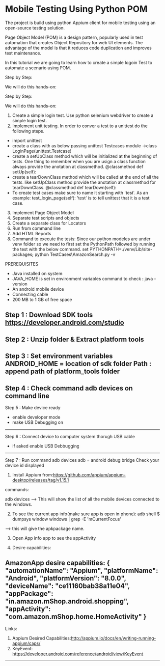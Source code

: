 # Mobile Testing Using Python POM
The project is build using python Appium client for mobile testing using an open-source testing solution. 

Page Object Model (POM) is a design pattern, popularly used in test automation that creates Object Repository for web UI elements. The advantage of the model is that it reduces code duplication and improves test maintenance.

In this tutorial we are going to learn how to create a simple logoin Test to automate a scenario using POM.

Step by Step:

We will do this hands-on:

Step by Step:

We will do this hands-on:
1. Create a simple login test. Use python selenium webdriver to create a simple login test.
2. Implement unit testing.
In order to conver a test to a unittest do the following steps.
 - import unittest
 - create a class with as below passing unittest Testcases module ->class LoginPage(unittest.Testcase)
 - create a setUpClass method which will be initialized at the beginning of tests. One thing to remember when you are usign a class function always provide the anotation at classmethod.
  @classmethod
  def setUp(self):
 - create a tearDownClass method which will be called at the end of all the tests. like setUpClass method provide the anotation at classmethod for tearDownClass.
  @classmethod
  def tearDown(self):
 - To create test cases make sure to name it starting with 'test'. As an example: test_login_page(self):
   'test' is to tell unittest that it is a test case.
3. Implement Page Object Model
4. Separate test scripts and objects
5. Create a separate class for Locators
6. Run from command line
7. Add HTML Reports
8. Command to execute the tests:
Since our python modeles are under venv folder so we need to first set the PythonPath followed by running the test with the below command.
set PYTHONPATH=./venv/Lib/site-packages;
python TestCases\AmazonSearch.py -v


PREREQUISITES
 - Java installed on system
 - JAVA_HOME is set in environment variables
 command to check : java -version
 - An android mobile device
 - Connecting cable
 - 200 MB to 1 GB of free space

Step 1 : Download SDK tools
 https://developer.android.com/studio
----------------------------------------------------------------------------------
Step 2 : Unzip folder & Extract platform tools
----------------------------------------------------------------------------------
Step 3 : Set environment variables
 ANDROID_HOME = location of sdk folder
 Path : append path of platform_tools folder
----------------------------------------------------------------------------------
Step 4 : Check command adb devices on command line
----------------------------------------------------------------------------------
Step 5 : Make device ready
 - enable developer mode
 - make USB Debugging on
----------------------------------------------------------------------------------
Step 6 : Connect device to computer system thorugh USB cable
 - if asked enable USB Debbugging
----------------------------------------------------------------------------------
Step 7 : Run command adb devices
  adb = android debug bridge
 Check your device id displayed


1. Install Appium from:https://github.com/appium/appium-desktop/releases/tag/v1.15.1

commands:

adb devices
--> This will show the list of all the mobile devices connected to the windows.

2. To see the current app info(make sure app is open in phone):
adb shell
$ dumpsys window windows | grep -E 'mCurrentFocus'

--> this will give the apkpackage name.

3. Open App info app to see the appActivity

4. Desire capabilities:

AmazonApp desire capabilities:
{
  "automationName": "Appium",
  "platformName": "Android",
  "platformVersion": "8.0.0",
  "deviceName": "ce11160bab38a11e04",
  "appPackage": "in.amazon.mShop.android.shopping",
  "appActivity": "com.amazon.mShop.home.HomeActivity"
}
----------------------------------------------------------------------------------
Links:
1. Appium Desired Capabilities:http://appium.io/docs/en/writing-running-appium/caps/
2. KeyEvent: https://developer.android.com/reference/android/view/KeyEvent
----------------------------------------------------------------------------------
